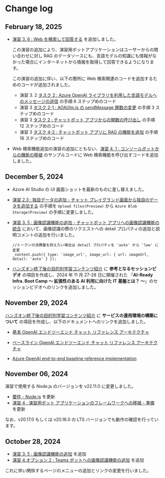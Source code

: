 # Change log

## February 18, 2025

* [演習 3. 6 : Web を検索して回答する](/Ex03-6.md) を追加しました。

    この演習の追加により、演習用ボットアプリケーションはユーザーからの問い合わせに対し RAG のデータソースにも、言語モデルの知識にも情報がなかった場合にインターネットから情報を取得して回答できるようになります。

    この演習の追加に伴い、以下の箇所に Web 検索関連のコードを追加するためのコードが追加されました。

    * 演習 3. 2 [タスク 2 : Azure OpenAI ライブラリを利用した言語モデルへのメッセージの送信](Ex03-2.md#%E3%82%BF%E3%82%B9%E3%82%AF-2--azure-openai-%E3%83%A9%E3%82%A4%E3%83%96%E3%83%A9%E3%83%AA%E3%82%92%E5%88%A9%E7%94%A8%E3%81%97%E3%81%9F%E8%A8%80%E8%AA%9E%E3%83%A2%E3%83%87%E3%83%AB%E3%81%B8%E3%81%AE%E3%83%A1%E3%83%83%E3%82%BB%E3%83%BC%E3%82%B8%E3%81%AE%E9%80%81%E4%BF%A1) の手順 6 ステップめのコード
    * 演習 3 [タスク 2-1 : AOAI/lm.js の sendMessage 関数の変更](Ex03-5.md#%E3%82%BF%E3%82%B9%E3%82%AF-2-1--aoailmjs-%E3%81%AE-sendmessage-%E9%96%A2%E6%95%B0%E3%81%AE%E5%A4%89%E6%9B%B4) の手順 3 ステップめのコード
    * 演習 3 [タスク 2 : チャットボット アプリからの関数の呼び出し](Ex03-3.md#%E3%82%BF%E3%82%B9%E3%82%AF-2--%E3%83%81%E3%83%A3%E3%83%83%E3%83%88%E3%83%9C%E3%83%83%E3%83%88-%E3%82%A2%E3%83%97%E3%83%AA%E3%81%8B%E3%82%89%E3%81%AE%E9%96%A2%E6%95%B0%E3%81%AE%E5%91%BC%E3%81%B3%E5%87%BA%E3%81%97) の手順 12 ステップめのコード
    * 演習 3 [タスク 4-2 : チャットボット アプリに RAG の機能を追加](Ex03-4.md#%E3%82%BF%E3%82%B9%E3%82%AF-4-2--%E3%83%81%E3%83%A3%E3%83%83%E3%83%88%E3%83%9C%E3%83%83%E3%83%88-%E3%82%A2%E3%83%97%E3%83%AA%E3%81%AB-rag-%E3%81%AE%E6%A9%9F%E8%83%BD%E3%82%92%E8%BF%BD%E5%8A%A0) の手順 16 ステップめのコード

* Web 検索機能追加の演習の追加にともない、[演習 4. 1 : コンソールボットからの機能の移植](Ex04-1.md) のサンプルコードに Web 検索機能を呼び出すコードを追加しました。

## December 5, 2024

* Azure AI Studio の UI 画面ショットを最新のものに差し替えました。

* [演習 2.3 : 独自データの追加 - チャット プレイグランド画面から独自のデータを追加する](/Ex02-3.md#%E3%83%81%E3%83%A3%E3%83%83%E3%83%88-%E3%83%97%E3%83%AC%E3%82%A4%E3%82%B0%E3%83%A9%E3%83%B3%E3%83%89%E7%94%BB%E9%9D%A2%E3%81%8B%E3%82%89%E7%8B%AC%E8%87%AA%E3%81%AE%E3%83%87%E3%83%BC%E3%82%BF%E3%82%92%E8%BF%BD%E5%8A%A0%E3%81%99%E3%82%8B) の手順を `Upload files(Preview)` から `Azure Blob Storage(Preview)` の手順に変更しました。

* [演習 3. 5 : 画像認識機能の追加 - チャットボット アプリへの画像認識機能の統合](Ex03-5.md#%E3%82%BF%E3%82%B9%E3%82%AF-2---%E3%83%81%E3%83%A3%E3%83%83%E3%83%88%E3%83%9C%E3%83%83%E3%83%88-%E3%82%A2%E3%83%97%E3%83%AA%E3%81%B8%E3%81%AE%E7%94%BB%E5%83%8F%E8%AA%8D%E8%AD%98%E6%A9%9F%E8%83%BD%E3%81%AE%E7%B5%B1%E5%90%88) において、画像認識の際のリクエストへの detail プロパティの追加と説明コメントの追加を行いました。

    ```
    //トークンの消費量を抑えたい場合は detail プロパティを 'auto' から 'low' に変更
    _content.push({ type: 'image_url', image_url: { url: imageUrl, detail: 'auto' } });
    ```

* [ハンズオン終了後の目的別学習コンテンツ紹介](NextLearn.md) に **参考となるセッションビデオ** の項目を作成し、2024 年 11 月 27-28 日に開催された 「**AI-Ready Infra. Boot Camp ～ 拡張性のある AI 利用に向けた IT 基盤とは？ ～**」のセッションビデオへのリンクを追加しました。

## November 29, 2024

[ハンズオン終了後の目的別学習コンテンツ紹介](NextLearn.md) に **サービスの運用環境の構築について** の項目を作成し、以下のドキュメントへのリンクを追加しました。

* [基本 OpenAI エンドツーエンド チャット リファレンス アーキテクチャ](https://learn.microsoft.com/ja-jp/azure/architecture/ai-ml/architecture/basic-openai-e2e-chat)

* [ベースライン OpenAI エンドツーエンド チャット リファレンス アーキテクチャ](https://learn.microsoft.com/ja-jp/azure/architecture/ai-ml/architecture/baseline-openai-e2e-chat)

* [Azure OpenAI end-to-end baseline reference implementation](https://github.com/Azure-Samples/openai-end-to-end-baseline)


## November 06, 2024

演習で使用する Node.js のバージョンを v22.11.0 に変更しました。

* [要件 - Node.js](README.md#%E8%A6%81%E4%BB%B6) を更新
* [演習 4 : 演習用ボット アプリケーションのフレームワークへの移植 - 準備](Ex04-0.md#%E6%BA%96%E5%82%99) を更新

なお、v20.17.0 もしくは v20.18.0 の LTS バージョンでも動作の確認を行っています。

## October 28, 2024

* [演習 3. 5 : 画像認識機能の追加](/Ex03-5.md) を追加
* [演習 4.オプション 2 : Teams ボットへの画像認識機能の追加](/Ex04-op-2.md) を追加

これに伴い関係するページのメニューの追加とリンクの変更を行いました。